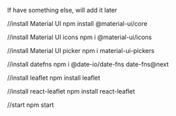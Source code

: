 If have something else, will add it later

//install Material UI 
npm install @material-ui/core

//install Material UI icons
npm i @material-ui/icons

//install Material UI picker
npm i material-ui-pickers

//install datefns
npm i @date-io/date-fns date-fns@next

//install leaflet
npm install leaflet

//install react-leaflet
npm install react-leaflet 

//start
npm start
